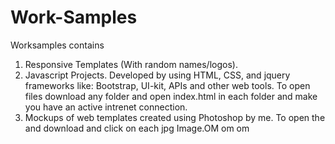 # Work-Samples
Worksamples contains
1. Responsive Templates (With random names/logos).
2. Javascript Projects.
Developed by using HTML, CSS, and jquery frameworks like: Bootstrap, UI-kit, APIs and other web tools.
To open files download any folder and open index.html in each folder and make you have an active intrenet connection.
3. Mockups of web templates created using Photoshop by me. To open the and download and click on each jpg Image.OM  om om
